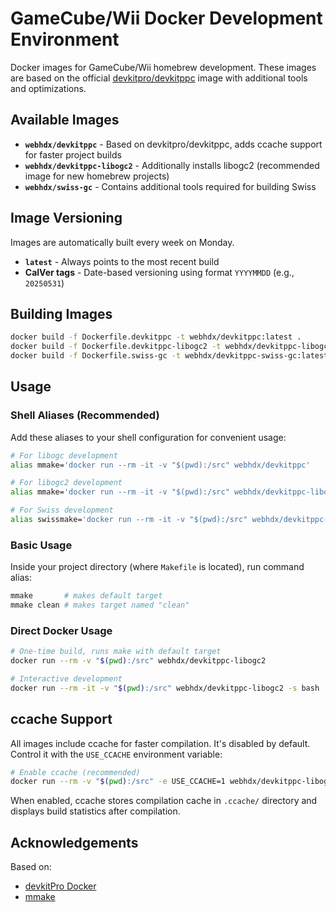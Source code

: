 # GameCube/Wii Docker Development Environment

Docker images for GameCube/Wii homebrew development. These images are based on the official [devkitpro/devkitppc](https://hub.docker.com/r/devkitpro/devkitppc) image with additional tools and optimizations.

## Available Images

- **`webhdx/devkitppc`** - Based on devkitpro/devkitppc, adds ccache support for faster project builds
- **`webhdx/devkitppc-libogc2`** - Additionally installs libogc2 (recommended image for new homebrew projects)
- **`webhdx/swiss-gc`** - Contains additional tools required for building Swiss

## Image Versioning

Images are automatically built every week on Monday.

- **`latest`** - Always points to the most recent build
- **CalVer tags** - Date-based versioning using format `YYYYMMDD` (e.g., `20250531`)

## Building Images

```bash
docker build -f Dockerfile.devkitppc -t webhdx/devkitppc:latest .
docker build -f Dockerfile.devkitppc-libogc2 -t webhdx/devkitppc-libogc2:latest .
docker build -f Dockerfile.swiss-gc -t webhdx/devkitppc-swiss-gc:latest .
```

## Usage

### Shell Aliases (Recommended)

Add these aliases to your shell configuration for convenient usage:

```bash
# For libogc development
alias mmake='docker run --rm -it -v "$(pwd):/src" webhdx/devkitppc'

# For libogc2 development
alias mmake='docker run --rm -it -v "$(pwd):/src" webhdx/devkitppc-libogc2'

# For Swiss development
alias swissmake='docker run --rm -it -v "$(pwd):/src" webhdx/devkitppc-libogc2'
```

### Basic Usage

Inside your project directory (where `Makefile` is located), run command alias:

```bash
mmake       # makes default target
mmake clean # makes target named "clean" 
```

### Direct Docker Usage

```bash
# One-time build, runs make with default target
docker run --rm -v "$(pwd):/src" webhdx/devkitppc-libogc2

# Interactive development
docker run --rm -it -v "$(pwd):/src" webhdx/devkitppc-libogc2 -s bash
```

## ccache Support

All images include ccache for faster compilation. It's disabled by default. Control it with the `USE_CCACHE` environment variable:

```bash
# Enable ccache (recommended)
docker run --rm -v "$(pwd):/src" -e USE_CCACHE=1 webhdx/devkitppc-libogc2
```

When enabled, ccache stores compilation cache in `.ccache/` directory and displays build statistics after compilation.

## Acknowledgements

Based on:
- [devkitPro Docker](https://github.com/devkitPro/docker)
- [mmake](https://github.com/nachoparker/mmake)
